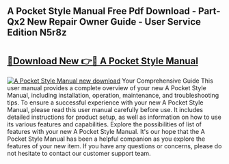 ## A Pocket Style Manual Free Pdf Download - Part-Qx2 New Repair Owner Guide - User Service Edition N5r8z

# <h2><a href="http://bc24543.oget.top/?id=A+Pocket+Style+Manual">🔗Download New 👉🔴 A Pocket Style Manual</a></h2>

[![A Pocket Style Manual new download](https://i.imgur.com/5g1atiW.png)](http://bc24543.oget.top/?id=A+Pocket+Style+Manual)
Your Comprehensive Guide This user manual provides a complete overview of your new A Pocket Style Manual, including installation, operation, maintenance, and troubleshooting tips. To ensure a successful experience with your new A Pocket Style Manual, please read this user manual carefully before use. It includes detailed instructions for product setup, as well as information on how to use its various features and capabilities. Explore the possibilities of list of features with your new A Pocket Style Manual. It's our hope that the A Pocket Style Manual has been a helpful companion as you explore the features of your new item. If you have any questions or concerns, please do not hesitate to contact our customer support team.
